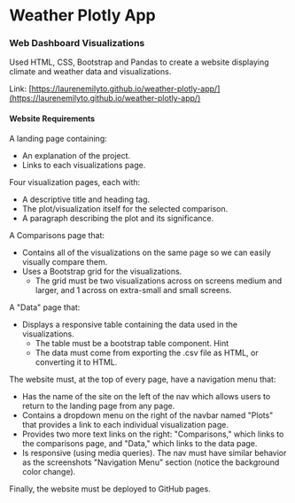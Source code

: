 # Weather Plotly App

### Web Dashboard Visualizations
Used HTML, CSS, Bootstrap and Pandas to create a website displaying climate and weather data and visualizations. 

Link: [https://laurenemilyto.github.io/weather-plotly-app/](https://laurenemilyto.github.io/weather-plotly-app/)

#### Website Requirements

A landing page containing:

- An explanation of the project.
- Links to each visualizations page. 


Four visualization pages, each with:

- A descriptive title and heading tag.
- The plot/visualization itself for the selected comparison.
- A paragraph describing the plot and its significance.


A Comparisons page that:

- Contains all of the visualizations on the same page so we can easily visually compare them.
- Uses a Bootstrap grid for the visualizations.
	- The grid must be two visualizations across on screens medium and larger, and 1 across on extra-small and small screens.


A "Data" page that:

- Displays a responsive table containing the data used in the visualizations.
	- The table must be a bootstrap table component. Hint
	- The data must come from exporting the .csv file as HTML, or converting it to HTML. 

The website must, at the top of every page, have a navigation menu that:

- Has the name of the site on the left of the nav which allows users to return to the landing page from any page.
- Contains a dropdown menu on the right of the navbar named "Plots" that provides a link to each individual visualization page.
- Provides two more text links on the right: "Comparisons," which links to the comparisons page, and "Data," which links to the data page.
- Is responsive (using media queries). The nav must have similar behavior as the screenshots "Navigation Menu" section (notice the background color change).

Finally, the website must be deployed to GitHub pages.
